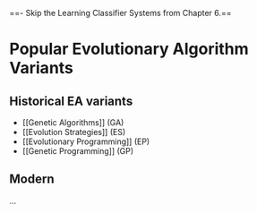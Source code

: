 ==- Skip the Learning Classifier Systems from Chapter 6.==

# Popular Evolutionary Algorithm Variants

## Historical EA variants
- [[Genetic Algorithms]] (GA)
- [[Evolution Strategies]] (ES)
- [[Evolutionary Programming]] (EP)
- [[Genetic Programming]] (GP)

## Modern
...
